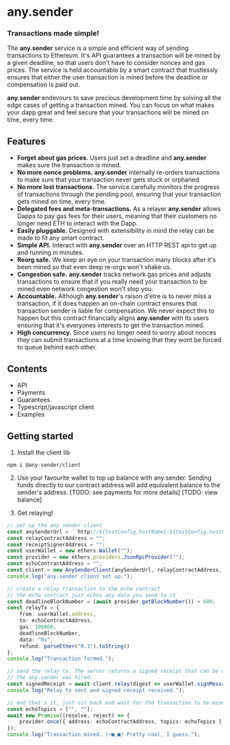 # any.sender
### Transactions made simple!

The **any.sender** service is a simple and efficient way of sending transactions to Ethereum. It's API guarantees a transaction will be mined by a given deadline, so that users don't have to consider nonces and gas prices. The service is held accountable by a smart contract that trustlessly ensures that either the user transaction is mined before the deadline or compensation is paid out.

**any.sender** endevours to save precious development time by solving all the edge cases of getting a transaction mined. You can focus on what makes your dapp great and feel secure that your transactions will be mined on time, every time.

## Features
* **Forget about gas prices.** Users just set a deadline and **any.sender** makes sure the transaction is mined.
* **No more nonce problems.** **any.sender** internally re-orders transactions to make sure that your transaction never gets stuck or orphaned
* **No more lost transactions.** The service carefully monitors the progress of transactions through the pending pool, ensuring that your transaction gets mined on time, every time.
* **Delegated fees and meta-transactions.** As a relayer **any.sender** allows Dapps to pay gas fees for their users, meaning that their customers no longer need ETH to interact with the Dapp.
* **Easily pluggable.** Designed with extensibility in mind the relay can be made to fit any smart contract.
* **Simple API.** Interact with **any.sender** over an HTTP REST api to get up and running in minutes.
* **Reorg safe.** We keep an eye on your transaction many blocks after it's been mined so that even deep re-orgs won't shake us.
* **Congestion safe.** **any.sender** tracks network gas prices and adjusts transactions to ensure that if you really need your transaction to be mined even network congestion won't stop you.
* **Accountable.** Although **any.sender**'s raison d'etre is to never miss a transaction, if it does happen an on-chain contract ensures that transaction sender is liable for compensation. We never expect this to happen but this contract financially aligns **any.sender** with its users ensuring that it's everyones interests to get the transaction mined.
* **High concurrency.** Since users no longer need to worry about nonces they can submit transactions at a time knowing that they wont be forced to queue behind each other.

## Contents
* API
* Payments
* Guarantees
* Typescript/javascript client
* Examples


## Getting started
1. Install the client lib
```
npm i @any-sender/client
```

2. Use your favourite wallet to top up balance with any.sender. Sending funds directly to our contract address will add equivalent balance to the sender's address. [TODO: see payments for more details] [TODO: view balance]

3. Get relaying!
```typescript
// set up the any sender client
const anySenderUrl = ``http://${testConfig.hostName}:${testConfig.hostPort``;
const relayContractAddress = "";
const receiptSignerAddress = "";
const userWallet = new ethers.Wallet("");
const provider = new ethers.providers.JsonRpcProvider("");
const echoContractAddress = "";
const client = new AnySenderClient(anySenderUrl, relayContractAddress, receiptSignerAddress);
console.log("any.sender client set up.");

// create a relay transaction to the echo contract
// the echo contract just echos any data you send to it
const deadlineBlockNumber = (await provider.getBlockNumber()) + 600;
const relayTx = {
    from: userWallet.address,
    to: echoContractAddress,
    gas: 100000,
    deadlineBlockNumber,
    data: "0x",
    refund: parseEther("0.1").toString()
};
console.log("Transaction formed.");

// send the relay tx. The server returns a signed receipt that can be usedtoprove that
// the any.sender was hired.
const signedReceipt = await client.relay(digest => userWallet.signMessa(ethers.utils.arrayify(digest)), relayTx);
console.log("Relay tx sent and signed receipt received.");

// and that's it, just sit back and wait for the transaction to be mined
const echoTopics = ["", ""];
await new Promise((resolve, reject) => {
    provider.once({ address: echoContractAddress, topics: echoTopics },resolve;
});
console.log("Transaction mined. (⌐■_■) Pretty cool, I guess.");
```
